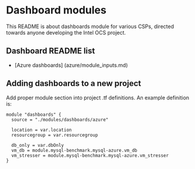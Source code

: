 # Dashboard modules

This README is about dashboards module for various CSPs, directed towards anyone developing the Intel OCS project.

## Dashboard README list

- [Azure dashboards] (azure/module_inputs.md)

## Adding dashboards to a new project

Add proper module section into project .tf definitions. An example definition is:

```
module "dashboards" {
  source = "./modules/dashboards/azure"

  location = var.location
  resourcegroup = var.resourcegroup

  db_only = var.dbOnly
  vm_db = module.mysql-benchmark.mysql-azure.vm_db
  vm_stresser = module.mysql-benchmark.mysql-azure.vm_stresser
}
```
